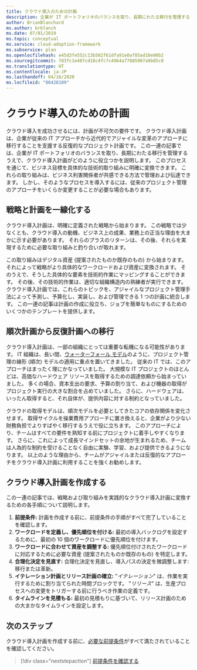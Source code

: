 ```yaml
---
title: クラウド導入のための計画
description: 企業が IT ポートフォリオのバランスを取り、長期にわたる移行を管理するうえで、クラウド導入計画がどのように役立つかを、Azure 向けのクラウド導入フレームワークを使用して学習します。
author: BrianBlanchard
ms.author: brblanch
ms.date: 07/01/2019
ms.topic: conceptual
ms.service: cloud-adoption-framework
ms.subservice: plan
ms.openlocfilehash: e45d3fe552c13b502f61dfa91e0af85ad10e00b2
ms.sourcegitcommit: 7d3fc1e407cd18c4fc7c4964a77885907a9b85c0
ms.translationtype: HT
ms.contentlocale: ja-JP
ms.lasthandoff: 04/16/2020
ms.locfileid: "80428109"
---
```

# <a name="plan-for-cloud-adoption"></a>クラウド導入のための計画

クラウド導入を成功させるには、計画が不可欠の要件です。 クラウド導入計画は、企業が従来の IT アプローチから近代的でアジャイルな変革のアプローチに移行することを支援する反復的なプロジェクト計画です。 この一連の記事では、企業が IT ポートフォリオのバランスを取り、長期にわたる移行を管理するうえで、クラウド導入計画がどのように役立つかを説明します。 このプロセスを通じて、ビジネス目標を具体的な技術的取り組みに明確に変換できます。 これらの取り組みは、ビジネス利害関係者が共感できる方法で管理および伝達できます。 しかし、そのようなプロセスを導入するには、従来のプロジェクト管理のアプローチをいくらか変更することが必要な場合もあります。

## <a name="align-strategy-and-planning"></a>戦略と計画を一線化する

クラウド導入計画は、明確に定義された戦略から始まります。 この戦略では少なくとも、クラウド導入の動機、ビジネス上の成果、業務上の正当な理由を大まかに示す必要があります。 それらのプラスのリターンは、その後、それらを実現するために必要な取り組みと釣り合いが取れます。

この取り組みはデジタル資産 (提案されたものか既存のもの) から始まります。それによって戦略がより具体的なワークロードおよび資産に変換されます。 そのうえで、そうした具体的な要素を技術的作業にマッピングすることができます。 その後、その技術的作業は、適切な組織構造内の熟練者が実行できます。 クラウド導入計画では、これらのトピックを、アジャイルなプロジェクト管理手法によって予測し、予算化し、実装し、および管理できる 1 つの計画に統合します。 この一連の記事は計画の作成に役立ち、ジョブを簡単なものにするためのいくつかのテンプレートを提供します。

## <a name="transition-from-sequential-to-iterative-planning"></a>順次計画から反復計画への移行

クラウド導入計画は、一部の組織にとっては重要な転機になる可能性があります。 IT 組織は、長い間、[ウォーターフォール モデル](https://wikipedia.org/wiki/Waterfall_model)のように、プロジェクト管理の線形 (順次) モデルの適用に重点を置いてきました。 従来の IT では、このアプローチはまったく理にかなっていました。 大規模な IT プロジェクトのほとんどは、高価なハードウェア リソースを取得するための調達依頼から始まっていました。 多くの場合、資本支出の要求、予算の割り当て、および機器の取得がプロジェクト実行の大きな割合を占めていました。 さらに、ハードウェアは、いったん取得すると、それ自体が、提供内容に対する制約となっていました。

クラウドの取得モデルは、順次モデルを必要としてきたコアの依存関係を変化させます。 取得サイクルを操業費用アプローチに置き換えると、企業がより少ない財務負担でよりすばやく移行するうえで役に立ちます。 このアプローチにより、チームはすべての要件を熟知する前にプロジェクトに着手しやすくなります。 さらに、これによって成長マインドセットの余地が生まれるため、チームは人為的な制約を受けることなく自由に実験、学習、および提供できるようになります。 以上のような理由から、チームがアジャイルまたは反復的なアプローチをクラウド導入計画に利用することを強くお勧めします。

## <a name="build-your-cloud-adoption-plan"></a>クラウド導入計画を作成する

この一連の記事では、戦略および取り組みを実践的なクラウド導入計画に変換するための各手順について説明します。

1. **前提条件:** 計画を作成する前に、前提条件の手順がすべて完了していることを確認します。
2. **ワークロードを定義し、優先順位を付ける:** 最初の導入バックログを設定するために、最初の 10 個のワークロードに優先順位を付けます。
3. **ワークロードに合わせて資産を調整する:** 優先順位付けされたワークロードに対応するために必要な資産 (提案されたものか既存のもの) を特定します。
4. **合理化決定を見直す:** 合理化決定を見直し、導入パスの決定を微調整します: 移行または革新。
5. **イテレーション計画とリリース計画の確立:** "*イテレーション*" は、作業を実行するために割り当てられた時間ブロックです。 "*リリース*" は、生産プロセスへの変更をトリガーする前に行うべき作業の定義です。
6. **タイムラインを見積もる:** 最初の見積もりに基づいて、リリース計画のための大まかなタイムラインを設定します。

## <a name="next-steps"></a>次のステップ

クラウド導入計画を作成する前に、[必要な前提条件](./prerequisites.md)がすべて満たされていることを確認してください。

> [!div class="nextstepaction"]
> [前提条件を確認する](./prerequisites.md)
